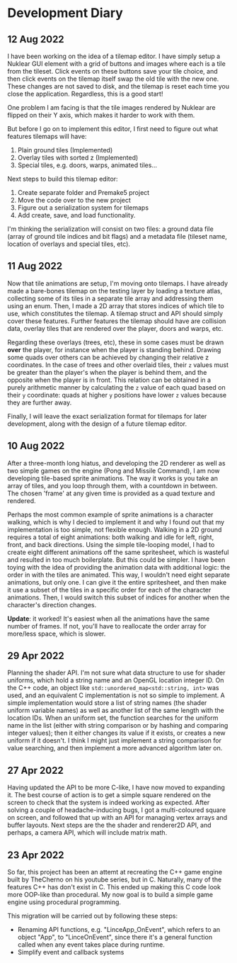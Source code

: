 # Development Diary

## 12 Aug 2022

I have been working on the idea of a tilemap editor. I have simply setup a Nuklear GUI element with a grid of buttons and images where each is a tile from the tileset. Click events on these buttons save your tile choice, and then click events on the tilemap itself swap the old tile with the new one. These changes are not saved to disk, and the tilemap is reset each time you close the application. Regardless, this is a good start!

One problem I am facing is that the tile images rendered by Nuklear are flipped on their Y axis, which makes it harder to work with them.

But before I go on to implement this editor, I first need to figure out what features tilemaps will have:
1. Plain ground tiles (Implemented)
2. Overlay tiles with sorted z (Implemented)
3. Special tiles, e.g. doors, warps, animated tiles...

Next steps to build this tilemap editor:
1. Create separate folder and Premake5 project
2. Move the code over to the new project
3. Figure out a serialization system for tilemaps
4. Add create, save, and load functionality.

I'm thinking the serialization will consist on two files: a ground data file (array of ground tile indices and bit flags) and a metadata file (tileset name, location of overlays and special tiles, etc).

## 11 Aug 2022
Now that tile animations are setup, I'm moving onto tilemaps.
I have already made a bare-bones tilemap on the testing layer by loading a texture atlas, collecting some of its tiles in a separate tile array and addressing them using an enum. Then, I made a 2D array that stores indices of which tile to use, which constitutes the tilemap. A tilemap struct and API should simply cover these features.
Further features the tilemap should have are collision data, overlay tiles that are rendered over the player, doors and warps, etc.

Regarding these overlays (trees, etc), these in some cases must be drawn **over** the player, for instance when the player is standing behind. Drawing some quads over others can be achieved by changing their relative z coordinates. In the case of trees and other overlaid tiles, their `z` values must be greater than the player's when the player is behind them, and the opposite when the player is in front. This relation can be obtained in a purely arithmetic manner by calculating the `z` value of each quad based on their `y` coordinate: quads at higher `y` positions have lower `z` values because they are further away.

Finally, I will leave the exact serialization format for tilemaps for later development, along with the design of a future tilemap editor.


## 10 Aug 2022
After a three-month long hiatus, and developing the 2D renderer as well as two simple games on the engine (Pong and Missile Command), I am now developing tile-based sprite animations. The way it works is you take an array of tiles, and you loop through them, with a countdown in between. The chosen 'frame' at any given time is provided as a quad texture and rendered.

Perhaps the most common example of sprite animations is a character walking, which is why I decied to implement it and why I found out that my implementation is too simple, not flexible enough. Walking in a 2D ground requires a total of eight animations: both walking and idle for left, right, front, and back directions. Using the simple tile-looping model, I had to create eight different animations off the same spritesheet, which is wasteful and resulted in too much boilerplate. But this could be simpler. I have been toying with the idea of providing the animation data with additional logic: the order in with the tiles are animated. This way, I wouldn't need eight separate animations, but only one. I can give it the entire spritesheet, and then make it use a subset of the tiles in a specific order for each of the character animations. Then, I would switch this subset of indices for another when the character's direction changes.

**Update**: it worked! It's easiest when all the animations have the same number of frames. If not, you'll have to reallocate the order array for more/less space, which is slower.


## 29 Apr 2022
Planning the shader API. I'm not sure what data structure to use for shader uniforms, which hold a string name and an OpenGL location integer ID. On the C++ code, an object like `std::unordered_map<std::string, int>` was used, and an equivalent C implementation is not so simple to implement. A simple implementation would store a list of string names (the shader uniform variable names) as well as another list of the same length with the location IDs. When an uniform set, the function searches for the uniform name in the list (either with string comparison or by hashing and comparing integer values); then it either changes its value if it exists, or creates a new uniform if it doesn't. I think I might just implement a string comparison for value searching, and then implement a more advanced algorithm later on.

## 27 Apr 2022
Having updated the API to be more C-like, I have now moved to expanding it. The best course of action is to get a simple square rendered on the screen to check that the system is indeed working as expected. After solving a couple of headache-inducing bugs, I got a multi-coloured square on screen, and followed that up with an API for managing vertex arrays and buffer layouts. Next steps are the the shader and renderer2D API, and perhaps, a camera API, which will include matrix math.


## 23 Apr 2022
So far, this project has been an attemt at recreating the C++ game engine built by TheCherno on his youtube series, but in C. Naturally, many of the features C++ has don't exist in C. This ended up making this C code look more OOP-like than procedural. My now goal is to build a simple game engine using procedural programming.

This migration will be carried out by following these steps:

* Renaming API functions, e.g. "LinceApp\_OnEvent", which refers to an object "App", to "LinceOnEvent", since there it's a general function called when any event takes place during runtime.
* Simplify event and callback systems


